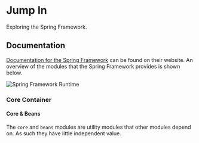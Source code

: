 Jump In
=======

Exploring the Spring Framework.

Documentation
-------------

[Documentation for the Spring Framework][docs] can be found on their website. An overview of the modules that the 
Spring Framework provides is shown below.

![Spring Framework Runtime](http://docs.spring.io/spring/docs/current/spring-framework-reference/html/images/spring-overview.png)

### Core Container

#### Core & Beans

The `core` and `beans` modules are utility modules that other modules depend on. As such they have little independent
value.

[docs]: http://spring.io/docs